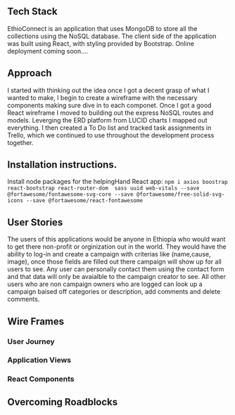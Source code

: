 ## Tech Stack
EthioConnect is an application that uses MongoDB to store all the collections using the NoSQL database. The client side of the application was built using React, with styling provided by Bootstrap. Online deployment coming soon....


## Approach
I started with thinking out the idea once I got a decent grasp of what I wanted to make, I begin to create a wireframe with the necessary components making sure dive in to each componet. Once I got a good React wireframe I moved to building out the express NoSQL routes and models. Leverging the ERD platform from LUCID charts I mapped out everything. I then created a To Do list and tracked task assignments in Trello, which we continued to use throughout the development process together.



## Installation instructions.

Install node packages for the helpingHand React app: ```npm i axios boostrap react-bootstrap react-router-dom  sass uuid web-vitals --save @fortawesome/fontawesome-svg-core --save @fortawesome/free-solid-svg-icons --save @fortawesome/react-fontawesome```



## User Stories

The users of this applications would be anyone in Ethiopia who would want to get there non-profit or orginization out in the world. They would have the ability to log-in and create a campaign with criterias like (name,cause, image),  once those fields are filled out there campaign will show up for all users to see. Any user can personally contact them using the contact form and that data will only be avaialble to the campaign creator to see. All other users who are non campaign owners who are logged can look up a campaign baised off categories or description, add comments and delete comments. 

## Wire Frames

### User Journey


### Application Views


### React Components



## Overcoming Roadblocks



